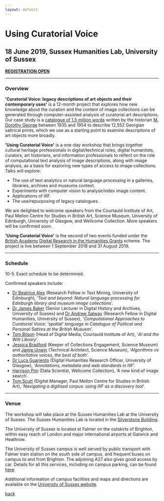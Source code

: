 ```yaml
---
layout: default
---
```


# Using Curatorial Voice

## 18 June 2019, Sussex Humanities Lab, University of Sussex

**[REGISTRATION OPEN](https://www.eventbrite.co.uk/e/using-curatorial-voice-tickets-60298977866)**

______
### Overview

**'Curatorial Voice: legacy descriptions of art objects and their contemporary uses'** is a 12-month project that explores how new knowledge about the curation and the content of image collections can be generated through computer-assisted analysis of curatorial art descriptions. Our case study is a [catalogue of 1.5 million words](https://en.wikipedia.org/wiki/Catalogue_of_Political_and_Personal_Satires_Preserved_in_the_Department_of_Prints_and_Drawings_in_the_British_Museum) written by the historian [M. Dorothy George](https://doi.org/10.1093/ref:odnb/45657) between 1935 and 1954 to describe 12,552 Georgian satirical prints, which we use as a starting point to examine descriptions of art objects more broadly.

**'Using Curatorial Voice'** is a one-day workshop that brings together cultural heritage professionals in digital/technical roles, digital humanitsts, curators, art historians, and information professionals to reflect on the role of computational text analysis of image descriptions, along with image analysis, as a basis for exploring new types of access to image collections. Talks will explore:

- The use of text analytics or natural language processing in a galleries, libraries, archives and museums context.
- Experiments with computer vision to analyse/index image content.
- Applications of IIIF.
- The use/repurposing of legacy catalogues.

We are delighted to welcome speakers from the Courtauld Institute of Art, Paul Mellon Centre for Studies in British Art, Science Museum, University of Edinburgh, University of Glasgow, and Wellcome Collection. More speakers will be confirmed soon.

**'Using Curatorial Voice'** is the second of two events funded under the [British Academy](https://www.britac.ac.uk/) [Digital Research in the Humanities Grants](https://www.britac.ac.uk/ba-jisc-digital-research-in-the-humanities) scheme. The project is live between 1 September 2018 and 31 August 2019.

______
### Schedule

10-5. Exact schedule to be determined.

Confirmed speakers include:

- [Dr Beatrice Alex](http://homepages.inf.ed.ac.uk/balex/) (Research Fellow in Text Mining, University of Edinburgh), ‘*Text and beyond: Natural language processing for Edinburgh library and museum image collections*’.
- [Dr James Baker](http://www.sussex.ac.uk/profiles/371022) (Senior Lecturer in Digital History and Archives, University of Sussex) and [Dr Andrew Salway](http://www.bbrel.co.uk/) (Research Fellow in Digital Humanities, University of Sussex), '*Computational Approaches to Curatorial Voice: 'spatial' language in Catalogue of Political and Personal Satires at the British Musuem*'.
- [Tom Bilson](https://courtauld.ac.uk/people/tom-bilson) (Head of Digital Media, Courtauld Institute of Art), '*AI and the Witt Library*'.
- [Jessica Bradford](https://twitter.com/jessicabrad4) (Keeper of Collections Engagement, Science Museum) and [Jamie Unwin](http://jamie.net/about/) (Technical Architect, Science Museum), ‘*Algorithms vs authoritative voices, the best of both*’.
- [Dr Luca Guariento](https://www.digital-humanities.arts.gla.ac.uk/members/?id=69) (Digital Humanities Research Officer, University of Glasgow), ‘*Annotations, metadata and web standards in IIIF*’.
- [Harrison Pim](https://harrisonpim.github.io/) (Data Scientist, Wellcome Collection), ‘A new kind of image search’.
- [Tom Scutt](https://www.paul-mellon-centre.ac.uk/about/people/tom-scutt) (Digital Manager, Paul Mellon Centre for Studies in British Art), ‘*Navigating a digitised corpus: using IIIF as a discovery tool*’.

______
### Venue

The workshop will take place at the Sussex Humanities Lab at the University of Sussex. The Sussex Humanities Lab is located in the [Silverstone Building](https://www.sussex.ac.uk/about/documents/uos-campus-map.pdf).

The University of Sussex is located at Falmer on the outskirts of Brighton, within easy reach of London and major international airports at Gatwick and Heathrow.

The University of Sussex campus is well served by public transport with Falmer train station on the south side of campus, and frequent buses on campus to and from Brighton. The adjoining A27 also gives good access by car. Details for all this services, including on campus parking, can be found [here](https://www.sussex.ac.uk/about/directions).

Additional information of campus facilities and maps and directions are available on the [University of Sussex website](https://www.sussex.ac.uk/about/campus/facilities).

[back](./)
